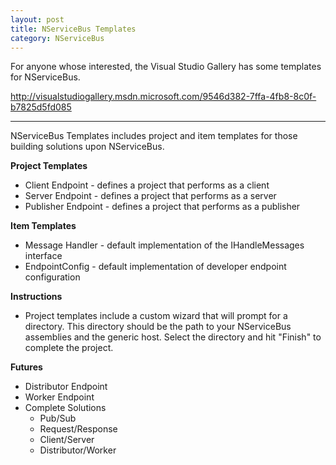 ```yaml
---
layout: post
title: NServiceBus Templates
category: NServiceBus
---
```


For anyone whose interested, the Visual Studio Gallery has some templates for NServiceBus.

<http://visualstudiogallery.msdn.microsoft.com/9546d382-7ffa-4fb8-8c0f-b7825d5fd085>

****

NServiceBus Templates includes project and item templates for those building solutions upon NServiceBus.

**Project Templates**    

- Client Endpoint - defines a project that performs as a client
- Server Endpoint - defines a project that performs as a server
- Publisher Endpoint - defines a project that performs as a publisher

**Item Templates**  

- Message Handler - default implementation of the IHandleMessages<T> interface
- EndpointConfig - default implementation of developer endpoint configuration

<!--excerpt-->

**Instructions**  

- Project templates include a custom wizard that will prompt for a directory. This directory should be the path to your NServiceBus assemblies and the generic host.  Select the directory and hit "Finish" to complete the project.

**Futures**  

- Distributor Endpoint
- Worker Endpoint
- Complete Solutions
    - Pub/Sub
    - Request/Response
    - Client/Server
    - Distributor/Worker



